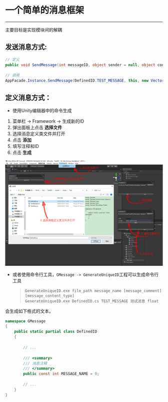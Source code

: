 # 一个简单的消息框架
---


主要目标是实现模块间的解耦

## 发送消息方式:

``` csharp
// 定义
public void SendMessage(int messageID, object sender = null, object content = null, IDispatcher dispatcher = null)

// 调用
AppFacade.Instance.SendMessage(DefinedID.TEST_MESSAGE, this, new Vector3(1, 1, 1));
```


## 定义消息方式：

* 使用Unity编辑器中的命令生成

1. 菜单栏 -> Framework -> 生成新的ID
2. 弹出面板上点击 **选择文件**
3. 选择消息定义类文件并打开
4. 点击 **添加**
5. 填写注释和ID
6. 点击 **生成**

![Unity编辑器中的命令](../images/gf_intro_1.jpg)

* 或者使用命令行工具，`GMessage -> GenerateUniqueID`工程可以生成命令行工具

    > ```
    > GenerateUniqueID.exe file_path message_name [message_comment] [message_content_type]
    > GenerateUniqueID.exe DefinedID.cs TEST_MESSAGE 测试消息 float
    > ```

会生成如下格式的文本。

``` csharp
namespace GMessage
{
    public static partial class DefinedID
    {

        // ...

        /// <summary>
        /// 消息注释
        /// </summary>
        public const int MESSAGE_NAME = 0;

        // ...
    }
}
```
